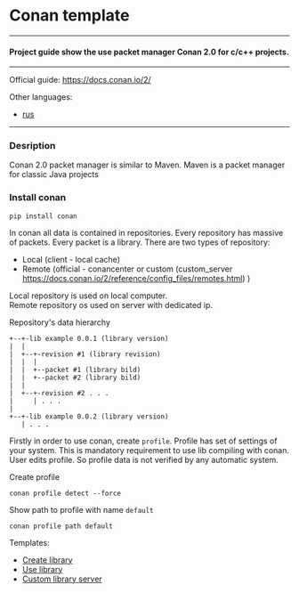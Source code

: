 # Conan template
___
#### Project guide show the use packet manager Conan 2.0 for c/c++ projects.
___
Official guide: https://docs.conan.io/2/
  
Other languages:
+ [rus](./doc/README_RUS.md)
___
### Desription
Conan 2.0 packet manager is similar to Maven. Maven is a packet manager for classic Java projects

### Install conan
```
pip install conan
```

In conan all data is contained in repositories. Every repository has massive of packets.
Every packet is a library.
There are two types of repository:
+ Local (client - local cache)
+ Remote (official - conancenter or custom (custom_server https://docs.conan.io/2/reference/config_files/remotes.html) )

Local repository is used on local computer.  
Remote repository os used on server with dedicated ip.

Repository's data hierarchy
```
+--+-lib example 0.0.1 (library version)
|  |
|  +--+-revision #1 (library revision)
|  |  |
|  |  +--packet #1 (library bild)
|  |  +--packet #2 (library bild)
|  |
|  +--+-revision #2 . . .
|     | . . .
|
+--+-lib example 0.0.2 (library version)
   | . . .
```
Firstly in order to use conan, create ```profile```. Profile has set of settings of your system.
This is mandatory requirement to use lib compiling with conan.  
User edits profile. So profile data is not verified by any automatic system.

Create profile
```
conan profile detect --force
```
Show path to profile with name ```default```
```
conan profile path default
```
Templates:
+ [Create library](./build-lib-project/README.md)
+ [Use library](build-executable-project/doc/README.md)
+ [Custom library server](conan-server/doc/README.md)
